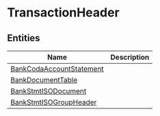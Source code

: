 
# TransactionHeader


## Entities

|Name|Description|
|---|---|
|[BankCodaAccountStatement](BankCodaAccountStatement.cdm.json)||
|[BankDocumentTable](BankDocumentTable.cdm.json)||
|[BankStmtISODocument](BankStmtISODocument.cdm.json)||
|[BankStmtISOGroupHeader](BankStmtISOGroupHeader.cdm.json)||
